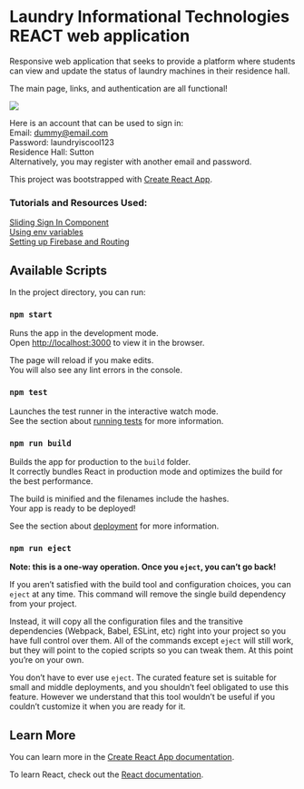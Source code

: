 # Laundry Informational Technologies REACT web application
Responsive web application that seeks to provide a platform where students can view and update the status of laundry machines in their residence hall. <br>

The main page, links, and authentication are all functional! <br>

![](laundry-app-gif.gif)

Here is an account that can be used to sign in: <br>
Email: dummy@email.com <br>
Password: laundryiscool123 <br>
Residence Hall: Sutton <br>
Alternatively, you may register with another email and password.

This project was bootstrapped with [Create React App](https://github.com/facebook/create-react-app).

### Tutorials and Resources Used:
[Sliding Sign In Component](https://www.kirupa.com/react/smooth_sliding_menu_react_motion.html) <br>
[Using env variables](https://medium.freecodecamp.org/heres-how-you-can-actually-use-node-environment-variables-8fdf98f53a0a) <br>
[Setting up Firebase and Routing](https://www.robinwieruch.de/complete-firebase-authentication-react-tutorial/)

## Available Scripts

In the project directory, you can run:

### `npm start`

Runs the app in the development mode.<br>
Open [http://localhost:3000](http://localhost:3000) to view it in the browser.

The page will reload if you make edits.<br>
You will also see any lint errors in the console.

### `npm test`

Launches the test runner in the interactive watch mode.<br>
See the section about [running tests](https://facebook.github.io/create-react-app/docs/running-tests) for more information.

### `npm run build`

Builds the app for production to the `build` folder.<br>
It correctly bundles React in production mode and optimizes the build for the best performance.

The build is minified and the filenames include the hashes.<br>
Your app is ready to be deployed!

See the section about [deployment](https://facebook.github.io/create-react-app/docs/deployment) for more information.

### `npm run eject`

**Note: this is a one-way operation. Once you `eject`, you can’t go back!**

If you aren’t satisfied with the build tool and configuration choices, you can `eject` at any time. This command will remove the single build dependency from your project.

Instead, it will copy all the configuration files and the transitive dependencies (Webpack, Babel, ESLint, etc) right into your project so you have full control over them. All of the commands except `eject` will still work, but they will point to the copied scripts so you can tweak them. At this point you’re on your own.

You don’t have to ever use `eject`. The curated feature set is suitable for small and middle deployments, and you shouldn’t feel obligated to use this feature. However we understand that this tool wouldn’t be useful if you couldn’t customize it when you are ready for it.

## Learn More

You can learn more in the [Create React App documentation](https://facebook.github.io/create-react-app/docs/getting-started).

To learn React, check out the [React documentation](https://reactjs.org/).
